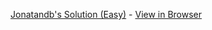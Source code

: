 [Jonatandb's Solution (Easy)](https://github.com/Jonatandb/TheOdinProject_google_homepage) - [View in Browser](https://jonatandb.github.io/TheOdinProject_google_homepage/)